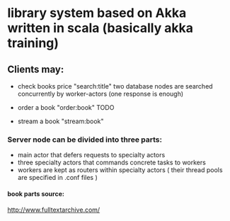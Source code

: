 # library system based on Akka written in scala (basically akka training)

## Clients may:
- check books price "search:title"
  two database nodes are searched concurrently by worker-actors (one response is enough)
  
- order a book "order:book"
  TODO
  
- stream a book "stream:book"

### Server node can be divided into three parts:
- main actor that defers requests to specialty actors
- three specialty actors that commands concrete tasks to workers
- workers are kept as routers within specialty actors ( their thread pools are specified in .conf files )


#### book parts source:
http://www.fulltextarchive.com/ 
